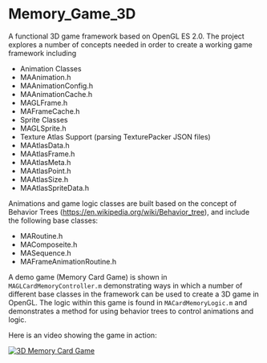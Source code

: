 # Memory_Game_3D

A functional 3D game framework based on OpenGL ES 2.0. The project explores a number of concepts needed in order to create a working game framework including
* Animation Classes
 * MAAnimation.h
 * MAAnimationConfig.h
 * MAAnimationCache.h
 * MAGLFrame.h
 * MAFrameCache.h
* Sprite Classes
 * MAGLSprite.h
* Texture Atlas Support (parsing TexturePacker JSON files)
 * MAAtlasData.h
 * MAAtlasFrame.h
 * MAAtlasMeta.h
 * MAAtlasPoint.h
 * MAAtlasSize.h
 * MAAtlasSpriteData.h

Animations and game logic classes are built based on the concept of Behavior Trees (https://en.wikipedia.org/wiki/Behavior_tree), and include the following base classes:
* MARoutine.h
* MAComposeite.h
* MASequence.h
* MAFrameAnimationRoutine.h

A demo game (Memory Card Game) is shown in `MAGLCardMemoryController.m` demonstrating ways in which a number of different base classes in the framework can be used to create a 3D game in OpenGL. The logic within this game is found in `MACardMemoryLogic.m` and demonstrates a method for using behavior trees to control animations and logic.

Here is an video showing the game in action:

[![3D Memory Card Game](http://i.imgur.com/NFMGiiO.png)](https://www.youtube.com/watch?v=SN3WDzMHgbE "3D Memory Card Game")
